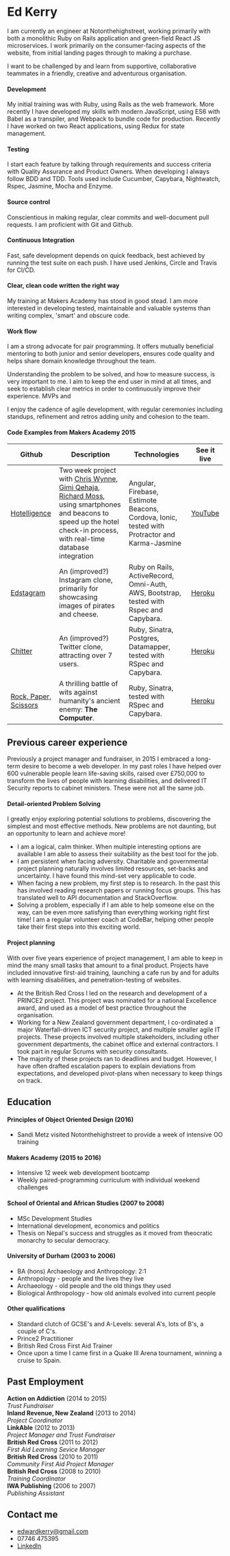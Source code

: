 # Ed Kerry

I am currently an engineer at Notonthehighstreet, working primarily with both a monolithic Ruby on Rails application and green-field React JS microservices. I work primarily on the consumer-facing aspects of the website, from initial landing pages through to making a purchase.

I want to be challenged by and learn from supportive, collaborative teammates in a friendly, creative and adventurous organisation.

#### Development

My initial training was with Ruby, using Rails as the web framework. More recently I have developed my skills with modern JavaScript, using ES6 with Babel as a transpiler, and Webpack to bundle code for production. Recently I have worked on two React applications, using Redux for state management.

#### Testing

I start each feature by talking through requirements and success criteria with Quality Assurance and Product Owners. When developing I always follow BDD and TDD. Tools used include Cucumber, Capybara, Nightwatch, Rspec, Jasmine, Mocha and Enzyme.

#### Source control

Conscientious in making regular, clear commits and well-document pull requests. I am proficient with Git and Github.

#### Continuous Integration

Fast, safe development depends on quick feedback, best achieved by running the test suite on each push. I have used Jenkins, Circle and Travis for CI/CD.

#### Clear, clean code written the right way

My training at Makers Academy has stood in good stead. I am more interested in developing tested, maintainable and valuable systems than writing complex, 'smart' and obscure code.  

#### Work flow

I am a strong advocate for pair programming. It offers mutually beneficial mentoring to both junior and senior developers, ensures code quality and helps share domain knowledge throughout the team.

Understanding the problem to be solved, and how to measure success, is very important to me. I aim to keep the end user in mind at all times, and seek to establish clear metrics in order to continuously improve their experience. MVPs and

I enjoy the cadence of agile development, with regular ceremonies including standups, refinement and retros adding unity and cohesion to the team.

#### Code Examples from Makers Academy 2015

| Github | Description | Technologies | See it live
|-------------|-------------|-------------|-------------|
|[Hotelligence](https://github.com/edwardkerry/hotel_check_in) | Two week project with [Chris Wynne](https://github.com/wynndow), [Gimi Qehaja](https://github.com/gimi-q), [Richard Moss](https://github.com/ric9176), using smartphones and beacons to speed up the hotel check-in process, with real-time database integration | Angular, Firebase, Estimote Beacons, Cordova, Ionic, tested with Protractor and Karma-Jasmine | [YouTube](https://www.youtube.com/watch?v=63FJoC8dxus)
|[Edstagram](https://github.com/edwardkerry/instagram-challenge) | An (improved?) Instagram clone, primarily for showcasing images of pirates and cheese. | Ruby on Rails, ActiveRecord, Omni-Auth, AWS, Bootstrap, tested with Rspec and Capybara. | [Heroku](http://edstagram.herokuapp.com/)
|[Chitter](https://github.com/edwardkerry/chitter-challenge) | An (improved?) Twitter clone, attracting over 7 users. | Ruby, Sinatra, Postgres, Datamapper, tested with RSpec and Capybara. | [Heroku](http://ultra-chitter.herokuapp.com/)
|[Rock, Paper, Scissors](https://github.com/edwardkerry/rps-challenge) | A thrilling battle of wits against humanity's ancient enemy: **The Computer**. | Ruby, Sinatra, tested with RSpec and Capybara. | [Heroku](http://cryptic-dawn-3170.herokuapp.com/) |

## Previous career experience

Previously a project manager and fundraiser, in 2015 I embraced a long-term desire to become a web developer. In my past roles I have helped over 600 vulnerable people learn life-saving skills, raised over £750,000 to transform the lives of people with learning disabilities, and delivered IT Security reports to cabinet ministers. These were not all the same job.

#### Detail-oriented Problem Solving

I greatly enjoy exploring potential solutions to problems, discovering the simplest and most effective methods. New problems are not daunting, but an opportunity to learn and achieve more!

- I am a logical, calm thinker. When multiple interesting options are available I am able to assess their suitability as the best tool for the job.
- I am persistent when facing adversity. Charitable and governmental project planning naturally involves limited resources, set-backs and uncertainty. I have found this mind-set very applicable to code.
- When facing a new problem, my first step is to research. In the past this has involved reading research papers or running focus groups. This has translated well to API documentation and StackOverflow.
- Solving a problem, especially if I am able to help someone else on the way, can be even more satisfying than everything working right first time! I am a regular volunteer coach at CodeBar, helping other people take their first steps into this exciting world.

#### Project planning

With over five years experience of project management, I am able to keep in mind the many small tasks that amount to a final product. Projects have included innovative first-aid training, launching a cafe run by and for adults with learning disabilities, and penetration-testing of websites.

- At the British Red Cross I led on the research and development of a PRINCE2 project. This project was nominated for a national Excellence award, and used as a model of best practice throughout the organisation.
- Working for a New Zealand government department, I co-ordinated a major Waterfall-driven ICT security project, and multiple smaller agile IT projects. These projects involved multiple stakeholders, including other government departments, the cabinet office and external contractors. I took part in regular Scrums with security consultants.
- The majority of these projects ran to deadlines and budget. However, I have often drafted escalation papers to explain deviations from expectations, and developed pivot-plans when necessary to keep things on track.

## Education

#### Principles of Object Oriented Design (2016)

- Sandi Metz visited Notonthehighstreet to provide a week of intensive OO training

#### Makers Academy (2015 to 2016)

- Intensive 12 week web development bootcamp  
- Weekly paired-programming curriculum with individual weekend challenges

#### School of Oriental and African Studies (2007 to 2008)

- MSc Development Studies
- International development, economics and politics
- Thesis on Nepal's success and struggles as it moved from theocratic monarchy to secular democracy.

#### University of Durham (2003 to 2006)

- BA (hons) Archaeology and Anthropology: 2:1
- Anthropology - people and the lives they live
- Archaeology - old people and the old things they used
- Biological Anthropology - how old animals evolved into current people  

#### Other qualifications

- Standard clutch of GCSE's and A-Levels: several A's, lots of B's, a couple of C's.
- Prince2 Practitioner
- British Red Cross First Aid Trainer
- Once upon a time I came first in a Quake III Arena tournament, winning a cruise to Spain.

## Past Employment

**Action on Addiction** (2014 to 2015)    
*Trust Fundraiser*  
**Inland Revenue, New Zealand** (2013 to 2014)   
*Project Coordinator*  
**LinkAble** (2012 to 2013)    
*Project Manager and Trust Fundraiser*  
**British Red Cross** (2011 to 2012)   
*First Aid Learning Sevice Manager*  
**British Red Cross** (2010 to 2011)   
*Community First Aid Project Manager*  
**British Red Cross** (2008 to 2010)   
*Training Coordinator*  
**IWA Publishing** (2006 to 2007)   
*Publishing Assistant*  

## Contact me

- edwardkerry@gmail.com
- 07746 475395
- [LinkedIn](https://www.linkedin.com/in/edwardkerry)
